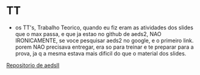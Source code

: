# TT

- os TT's, Trabalho Teorico, quando eu fiz eram as atividades dos slides que o max passa, e que ja estao no github de aeds2, NAO IRONICAMENTE, se voce pesquisar aeds2 no google, e o primeiro link. porem NAO precisava entregar, era so para treinar e te preparar para a prova, ja q a mesma estava mais dificil do que o material dos slides.

[Repositorio de aedsII](https://github.com/icei-pucminas/aeds2)